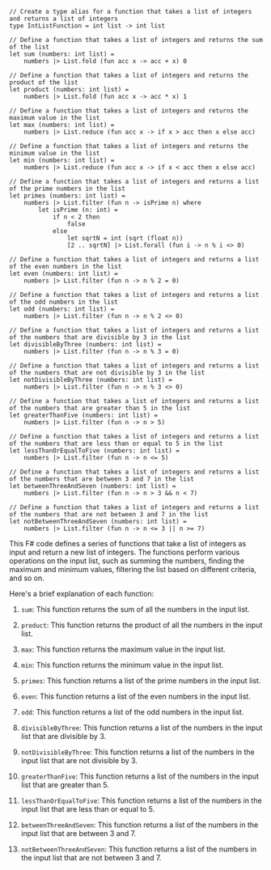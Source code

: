 ```f#
// Create a type alias for a function that takes a list of integers and returns a list of integers
type IntListFunction = int list -> int list

// Define a function that takes a list of integers and returns the sum of the list
let sum (numbers: int list) =
    numbers |> List.fold (fun acc x -> acc + x) 0

// Define a function that takes a list of integers and returns the product of the list
let product (numbers: int list) =
    numbers |> List.fold (fun acc x -> acc * x) 1

// Define a function that takes a list of integers and returns the maximum value in the list
let max (numbers: int list) =
    numbers |> List.reduce (fun acc x -> if x > acc then x else acc)

// Define a function that takes a list of integers and returns the minimum value in the list
let min (numbers: int list) =
    numbers |> List.reduce (fun acc x -> if x < acc then x else acc)

// Define a function that takes a list of integers and returns a list of the prime numbers in the list
let primes (numbers: int list) =
    numbers |> List.filter (fun n -> isPrime n) where
        let isPrime (n: int) =
            if n < 2 then
                false
            else
                let sqrtN = int (sqrt (float n))
                [2 .. sqrtN] |> List.forall (fun i -> n % i <> 0)

// Define a function that takes a list of integers and returns a list of the even numbers in the list
let even (numbers: int list) =
    numbers |> List.filter (fun n -> n % 2 = 0)

// Define a function that takes a list of integers and returns a list of the odd numbers in the list
let odd (numbers: int list) =
    numbers |> List.filter (fun n -> n % 2 <> 0)

// Define a function that takes a list of integers and returns a list of the numbers that are divisible by 3 in the list
let divisibleByThree (numbers: int list) =
    numbers |> List.filter (fun n -> n % 3 = 0)

// Define a function that takes a list of integers and returns a list of the numbers that are not divisible by 3 in the list
let notDivisibleByThree (numbers: int list) =
    numbers |> List.filter (fun n -> n % 3 <> 0)

// Define a function that takes a list of integers and returns a list of the numbers that are greater than 5 in the list
let greaterThanFive (numbers: int list) =
    numbers |> List.filter (fun n -> n > 5)

// Define a function that takes a list of integers and returns a list of the numbers that are less than or equal to 5 in the list
let lessThanOrEqualToFive (numbers: int list) =
    numbers |> List.filter (fun n -> n <= 5)

// Define a function that takes a list of integers and returns a list of the numbers that are between 3 and 7 in the list
let betweenThreeAndSeven (numbers: int list) =
    numbers |> List.filter (fun n -> n > 3 && n < 7)

// Define a function that takes a list of integers and returns a list of the numbers that are not between 3 and 7 in the list
let notBetweenThreeAndSeven (numbers: int list) =
    numbers |> List.filter (fun n -> n <= 3 || n >= 7)
```

This F# code defines a series of functions that take a list of integers as input and return a new list of integers. The functions perform various operations on the input list, such as summing the numbers, finding the maximum and minimum values, filtering the list based on different criteria, and so on.

Here's a brief explanation of each function:

1. `sum`: This function returns the sum of all the numbers in the input list.

2. `product`: This function returns the product of all the numbers in the input list.

3. `max`: This function returns the maximum value in the input list.

4. `min`: This function returns the minimum value in the input list.

5. `primes`: This function returns a list of the prime numbers in the input list.

6. `even`: This function returns a list of the even numbers in the input list.

7. `odd`: This function returns a list of the odd numbers in the input list.

8. `divisibleByThree`: This function returns a list of the numbers in the input list that are divisible by 3.

9. `notDivisibleByThree`: This function returns a list of the numbers in the input list that are not divisible by 3.

10. `greaterThanFive`: This function returns a list of the numbers in the input list that are greater than 5.

11. `lessThanOrEqualToFive`: This function returns a list of the numbers in the input list that are less than or equal to 5.

12. `betweenThreeAndSeven`: This function returns a list of the numbers in the input list that are between 3 and 7.

13. `notBetweenThreeAndSeven`: This function returns a list of the numbers in the input list that are not between 3 and 7.